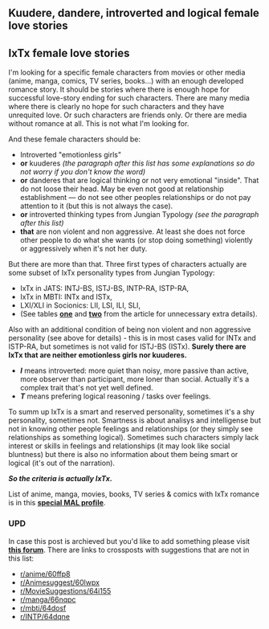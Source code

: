 ## Kuudere, dandere, introverted and logical female love stories

## IxTx female love stories

I'm looking for a specific female characters from movies or other media (anime, manga, comics, TV series, books...) with an enough developed romance story. It should be stories where there is enough hope for successful love-story ending for such characters. There are many media where there is clearly no hope for such characters and they have unrequited love. Or such characters are friends only. Or there are media without romance at all. This is not what I'm looking for.

And these female characters should be:

- Introverted "emotionless girls"
- **or** kuuderes *(the paragraph after this list has some explanations so do not worry if you don't know the word)*
- **or** danderes that are logical thinking or not very emotional "inside". That do not loose their head. May be even not good at relationship establishment — do not see other peoples relationships or do not pay attention to it (but this is not always the case).
- **or** introverted thinking types from Jungian Typology *(see the paragraph after this list)*
- **that** are non violent and non aggressive. At least she does not force other people to do what she wants (or stop doing something) violently or aggressively when it's not her duty.

But there are more than that. Three first types of characters actually are some subset of IxTx personality types from Jungian Typology:

* IxTx in JATS: INTJ-BS, ISTJ-BS, INTP-RA, ISTP-RA,
* IxTx in MBTI: INTx and ISTx,
* LXI/XLI in Socionics: LII, LSI, ILI, SLI,
* (See tables [**one**](https://github.com/kiwi0fruit/jats/blob/master/README.md#4-socionics-reference-types-names-vs-mbti-types-names) and [**two**](https://github.com/kiwi0fruit/jats/blob/master/README.md#9-intermediate-and-unknown-types-names) from the article for unnecessary extra details).

Also with an additional condition of being non violent and non aggressive personality (see above for details) - this is in most cases valid for INTx and ISTP-RA, but sometimes is not valid for ISTJ-BS (ISTx). **Surely there are IxTx that are neither emotionless girls nor kuuderes.**

- ***I*** means introverted: more quiet than noisy, more passive than active, more observer than participant, more loner than social. Actually it's a complex trait that's not yet well defined.
- ***T*** means prefering logical reasoning / tasks over feelings.

To summ up IxTx is a smart and reserved personality, sometimes it's a shy personality, sometimes not. Smartness is about analisys and intelligense but not in knowing other people feelings and relationships (or they simply see relationships as something logical). Sometimes such characters simply lack interest or skills in feelings and relationships (it may look like social bluntness) but there is also no information about them being smart or logical (it's out of the narration).

***So the criteria is actually IxTx.***

List of anime, manga, movies, books, TV series & comics with IxTx romance is in this **[special MAL profile](https://myanimelist.net/profile/ixtx)**.

### UPD

In case this post is archieved but you'd like to add something please visit [**this forum**](https://myanimelist.net/forum/?topicid=1862767). There are links to crossposts with suggestions that are not in this list:

* [r/anime/60ffp8](https://www.reddit.com/r/anime/comments/60ffp8/kuudere_dandere_introverted_and_logical_female/)
* [r/Animesuggest/60lwpx](https://www.reddit.com/r/Animesuggest/comments/60lwpx/kuudere_dandere_introverted_and_logical_female/)
* [r/MovieSuggestions/64i155](https://www.reddit.com/r/MovieSuggestions/comments/64i155/emotionless_girls_introverted_and_logical_female/)
* [r/manga/66nqpc](https://www.reddit.com/r/manga/comments/66nqpc/kuudere_dandere_introverted_and_logical_female/)
* [r/mbti/64dosf](https://www.reddit.com/r/mbti/comments/64dosf/ixtx_introverted_and_logical_female_love_stories/)
* [r/INTP/64dqne](https://www.reddit.com/r/INTP/comments/64dqne/ixtx_introverted_and_logical_female_love_stories/)
